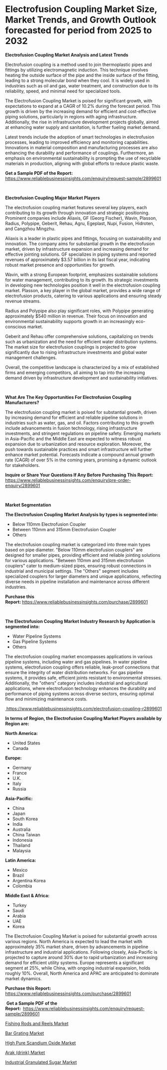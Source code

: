 <p><h1>Electrofusion Coupling Market Size, Market Trends, and Growth Outlook forecasted for period from 2025 to 2032</h1></p><p><strong>Electrofusion Coupling Market Analysis and Latest Trends</strong></p>
<p><p>Electrofusion coupling is a method used to join thermoplastic pipes and fittings by utilizing electromagnetic induction. This technique involves heating the outside surface of the pipe and the inside surface of the fitting, leading to a strong molecular bond when they cool. It is widely used in industries such as oil and gas, water treatment, and construction due to its reliability, speed, and minimal need for specialized tools.</p><p>The Electrofusion Coupling Market is poised for significant growth, with expectations to expand at a CAGR of 10.2% during the forecast period. This growth is driven by the increasing demand for efficient and cost-effective piping solutions, particularly in regions with aging infrastructure. Additionally, the rise in infrastructure development projects globally, aimed at enhancing water supply and sanitation, is further fueling market demand.</p><p>Latest trends include the adoption of smart technologies in electrofusion processes, leading to improved efficiency and monitoring capabilities. Innovations in material composition and manufacturing processes are also enhancing the durability and performance of couplings. Furthermore, an emphasis on environmental sustainability is prompting the use of recyclable materials in production, aligning with global efforts to reduce plastic waste.</p></p>
<p><strong>Get a Sample PDF of the Report:&nbsp;</strong> <a href="https://www.reliablebusinessinsights.com/enquiry/request-sample/2899601?utm_campaign=39&utm_medium=2&utm_source=Github&utm_content=ia&utm_term=16032025&utm_id=electrofusion-coupling">https://www.reliablebusinessinsights.com/enquiry/request-sample/2899601</a></p>
<p>&nbsp;</p>
<p><strong>Electrofusion Coupling Major Market Players</strong></p>
<p><p>The electrofusion coupling market features several key players, each contributing to its growth through innovation and strategic positioning. Prominent companies include Aliaxis, GF (Georg Fischer), Wavin, Plasson, Radius, Polypipe, Geberit, Rehau, Agru, Egeplast, Nupi, Fusion, Hidroten, and Cangzhou Mingzhu.</p><p>Aliaxis is a leader in plastic pipes and fittings, focusing on sustainability and innovation. The company aims for substantial growth in the electrofusion market, driven by infrastructure expansion and increasing demand for effective jointing solutions. GF specializes in piping systems and reported revenues of approximately $3.57 billion in its last fiscal year, indicating robust market presence and opportunities for growth.</p><p>Wavin, with a strong European footprint, emphasizes sustainable solutions for water management, contributing to its growth. Its strategic investments in developing new technologies position it well in the electrofusion coupling market. Plasson, a key player in the global market, provides a wide range of electrofusion products, catering to various applications and ensuring steady revenue streams.</p><p>Radius and Polypipe also play significant roles, with Polypipe generating approximately $540 million in revenue. Their focus on innovation and environmental sustainability supports growth in an increasingly eco-conscious market.</p><p>Geberit and Rehau offer comprehensive solutions, capitalizing on trends such as urbanization and the need for efficient water distribution systems. The market size for electrofusion couplings is projected to grow significantly due to rising infrastructure investments and global water management challenges.</p><p>Overall, the competitive landscape is characterized by a mix of established firms and emerging competitors, all aiming to tap into the increasing demand driven by infrastructure development and sustainability initiatives.</p></p>
<p>&nbsp;</p>
<p><strong>What Are The Key Opportunities For Electrofusion Coupling Manufacturers?</strong></p>
<p><p>The electrofusion coupling market is poised for substantial growth, driven by increasing demand for efficient and reliable pipeline solutions in industries such as water, gas, and oil. Factors contributing to this growth include advancements in fusion technology, rising infrastructure investments, and stringent regulations on pipeline safety. Emerging markets in Asia-Pacific and the Middle East are expected to witness robust expansion due to urbanization and resource exploration. Moreover, the push towards sustainable practices and smart infrastructure will further enhance market potential. Forecasts indicate a compound annual growth rate (CAGR) of over 5% in the coming years, promising a dynamic outlook for stakeholders.</p></p>
<p><strong>Inquire or Share Your Questions If Any Before Purchasing This Report:</strong> <a href="https://www.reliablebusinessinsights.com/enquiry/pre-order-enquiry/2899601?utm_campaign=39&utm_medium=2&utm_source=Github&utm_content=ia&utm_term=16032025&utm_id=electrofusion-coupling">https://www.reliablebusinessinsights.com/enquiry/pre-order-enquiry/2899601</a></p>
<p>&nbsp;</p>
<p><strong>Market Segmentation</strong></p>
<p><strong>The Electrofusion Coupling Market Analysis by types is segmented into:</strong></p>
<p><ul><li>Below 110mm Electrofusion Coupler</li><li>Between 110mm and 315mm Electrofusion Coupler</li><li>Others</li></ul></p>
<p><p>The electrofusion coupling market is categorized into three main types based on pipe diameter. "Below 110mm electrofusion couplers" are designed for smaller pipes, providing efficient and reliable jointing solutions for various applications. "Between 110mm and 315mm electrofusion couplers" cater to medium-sized pipes, ensuring robust connections in industrial and municipal settings. The "Others" segment includes specialized couplers for larger diameters and unique applications, reflecting diverse needs in pipeline installation and maintenance across different industries.</p></p>
<p><strong>Purchase this Report:&nbsp;</strong><a href="https://www.reliablebusinessinsights.com/purchase/2899601?utm_campaign=39&utm_medium=2&utm_source=Github&utm_content=ia&utm_term=16032025&utm_id=electrofusion-coupling">https://www.reliablebusinessinsights.com/purchase/2899601</a></p>
<p>&nbsp;</p>
<p><strong>The Electrofusion Coupling Market Industry Research by Application is segmented into:</strong></p>
<p><ul><li>Water Pipeline Systems</li><li>Gas Pipeline Systems</li><li>Others</li></ul></p>
<p><p>The electrofusion coupling market encompasses applications in various pipeline systems, including water and gas pipelines. In water pipeline systems, electrofusion coupling offers reliable, leak-proof connections that ensure the integrity of water distribution networks. For gas pipeline systems, it provides safe, efficient joints resistant to environmental stresses. Additionally, the "others" category includes industrial and agricultural applications, where electrofusion technology enhances the durability and performance of piping systems across diverse sectors, ensuring optimal flow and minimizing maintenance costs.</p></p>
<p><a href="https://www.reliablebusinessinsights.com/electrofusion-coupling-r2899601?utm_campaign=39&utm_medium=2&utm_source=Github&utm_content=ia&utm_term=16032025&utm_id=electrofusion-coupling">&nbsp;https://www.reliablebusinessinsights.com/electrofusion-coupling-r2899601</a></p>
<p><strong>In terms of Region, the Electrofusion Coupling Market Players available by Region are:</strong></p>
<p>
    <p> <strong> North America: </strong>
        <ul>
            <li>United States</li>
            <li>Canada</li>
        </ul>
        </p> 
    <p> <strong> Europe: </strong>
        <ul>
            <li>Germany</li>
            <li>France</li>
            <li>U.K.</li>
            <li>Italy</li>
            <li>Russia</li>
        </ul>
        </p> 
    <p> <strong> Asia-Pacific: </strong>
        <ul>
            <li>China</li>
            <li>Japan</li>
            <li>South Korea</li>
            <li>India</li>
            <li>Australia</li>
            <li>China Taiwan</li>
            <li>Indonesia</li>
            <li>Thailand</li>
            <li>Malaysia</li>
        </ul>
        </p> 
    <p> <strong> Latin America: </strong>
        <ul>
            <li>Mexico</li>
            <li>Brazil</li>
            <li>Argentina Korea</li>
            <li>Colombia</li>
        </ul>
        </p> 
    <p> <strong> Middle East & Africa: </strong>
        <ul>
            <li>Turkey</li>
            <li>Saudi</li>
            <li>Arabia</li>
            <li>UAE</li>
            <li>Korea</li>
        </ul>
    </p>
    </p>
<p><p>The Electrofusion Coupling Market is poised for substantial growth across various regions. North America is expected to lead the market with approximately 35% market share, driven by advancements in pipeline infrastructure and industrial applications. Following closely, Asia-Pacific is projected to capture around 30% due to rapid urbanization and increasing demand for efficient utility systems. Europe represents a significant segment at 25%, while China, with ongoing industrial expansion, holds roughly 10%. Overall, North America and APAC are anticipated to dominate market dynamics.</p></p>
<p><strong>Purchase this Report: </strong><a href="https://www.reliablebusinessinsights.com/purchase/2899601?utm_campaign=39&utm_medium=2&utm_source=Github&utm_content=ia&utm_term=16032025&utm_id=electrofusion-coupling">https://www.reliablebusinessinsights.com/purchase/2899601</a></p>
<p>&nbsp;<strong>Get a Sample PDF of the Report:&nbsp;&nbsp;</strong><a href="https://www.reliablebusinessinsights.com/enquiry/request-sample/2899601?utm_campaign=39&utm_medium=2&utm_source=Github&utm_content=ia&utm_term=16032025&utm_id=electrofusion-coupling">https://www.reliablebusinessinsights.com/enquiry/request-sample/2899601</a></p>
<p><strong></strong></p>
<p><p><a href="https://github.com/decockogbaro25/Market-Research-Report-List-1/blob/main/fishing-rods-and-reels-market.md?utm_campaign=39&utm_medium=2&utm_source=Github&utm_content=ia&utm_term=16032025&utm_id=electrofusion-coupling">Fishing Rods and Reels Market</a></p><p><a href="https://github.com/widlerumland/Market-Research-Report-List-1/blob/main/bar-grating-market.md?utm_campaign=39&utm_medium=2&utm_source=Github&utm_content=ia&utm_term=16032025&utm_id=electrofusion-coupling">Bar Grating Market</a></p><p><a href="https://github.com/panciujoslin3/Market-Research-Report-List-1/blob/main/high-pure-scandium-oxide-market.md?utm_campaign=39&utm_medium=2&utm_source=Github&utm_content=ia&utm_term=16032025&utm_id=electrofusion-coupling">High Pure Scandium Oxide Market</a></p><p><a href="https://github.com/uldularido/Market-Research-Report-List-1/blob/main/arak-drink-market.md?utm_campaign=39&utm_medium=2&utm_source=Github&utm_content=ia&utm_term=16032025&utm_id=electrofusion-coupling">Arak (drink) Market</a></p><p><a href="https://github.com/gummaarmel83/Market-Research-Report-List-1/blob/main/industrial-granulated-sugar-market.md?utm_campaign=39&utm_medium=2&utm_source=Github&utm_content=ia&utm_term=16032025&utm_id=electrofusion-coupling">Industrial Granulated Sugar Market</a></p></p>
